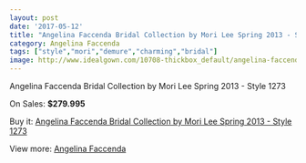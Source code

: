 ```yaml
---
layout: post
date: '2017-05-12'
title: "Angelina Faccenda Bridal Collection by Mori Lee Spring 2013 - Style 1273"
category: Angelina Faccenda
tags: ["style","mori","demure","charming","bridal"]
image: http://www.idealgown.com/10708-thickbox_default/angelina-faccenda-bridal-collection-by-mori-lee-spring-2013-style-1273.jpg
---
```

Angelina Faccenda Bridal Collection by Mori Lee Spring 2013 - Style 1273

On Sales: **$279.995**
<a href="https://www.idealgown.com/en/angelina-faccenda/4394-angelina-faccenda-bridal-collection-by-mori-lee-spring-2013-style-1273.html"><amp-img layout="responsive" width="600" height="600" src="//www.idealgown.com/10708-thickbox_default/angelina-faccenda-bridal-collection-by-mori-lee-spring-2013-style-1273.jpg" alt="Angelina Faccenda Bridal Collection by Mori Lee Spring 2013 - Style 1273 0" /></a>
<a href="https://www.idealgown.com/en/angelina-faccenda/4394-angelina-faccenda-bridal-collection-by-mori-lee-spring-2013-style-1273.html"><amp-img layout="responsive" width="600" height="600" src="//www.idealgown.com/10712-thickbox_default/angelina-faccenda-bridal-collection-by-mori-lee-spring-2013-style-1273.jpg" alt="Angelina Faccenda Bridal Collection by Mori Lee Spring 2013 - Style 1273 1" /></a>
<a href="https://www.idealgown.com/en/angelina-faccenda/4394-angelina-faccenda-bridal-collection-by-mori-lee-spring-2013-style-1273.html"><amp-img layout="responsive" width="600" height="600" src="//www.idealgown.com/10711-thickbox_default/angelina-faccenda-bridal-collection-by-mori-lee-spring-2013-style-1273.jpg" alt="Angelina Faccenda Bridal Collection by Mori Lee Spring 2013 - Style 1273 2" /></a>
<a href="https://www.idealgown.com/en/angelina-faccenda/4394-angelina-faccenda-bridal-collection-by-mori-lee-spring-2013-style-1273.html"><amp-img layout="responsive" width="600" height="600" src="//www.idealgown.com/10710-thickbox_default/angelina-faccenda-bridal-collection-by-mori-lee-spring-2013-style-1273.jpg" alt="Angelina Faccenda Bridal Collection by Mori Lee Spring 2013 - Style 1273 3" /></a>
<a href="https://www.idealgown.com/en/angelina-faccenda/4394-angelina-faccenda-bridal-collection-by-mori-lee-spring-2013-style-1273.html"><amp-img layout="responsive" width="600" height="600" src="//www.idealgown.com/10709-thickbox_default/angelina-faccenda-bridal-collection-by-mori-lee-spring-2013-style-1273.jpg" alt="Angelina Faccenda Bridal Collection by Mori Lee Spring 2013 - Style 1273 4" /></a>

Buy it: [Angelina Faccenda Bridal Collection by Mori Lee Spring 2013 - Style 1273](https://www.idealgown.com/en/angelina-faccenda/4394-angelina-faccenda-bridal-collection-by-mori-lee-spring-2013-style-1273.html "Angelina Faccenda Bridal Collection by Mori Lee Spring 2013 - Style 1273")

View more: [Angelina Faccenda](https://www.idealgown.com/en/51-angelina-faccenda "Angelina Faccenda")